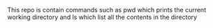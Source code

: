 This repo is contain commands such as pwd which prints the current working directory and ls which list all the contents in the directory
